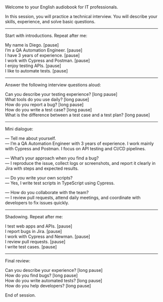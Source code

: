 Welcome to your English audiobook for IT professionals.

In this session, you will practice a technical interview.
You will describe your skills, experience, and solve basic questions.

---

Start with introductions. Repeat after me:

My name is Diego. [pause]  
I’m a QA Automation Engineer. [pause]  
I have 3 years of experience. [pause]  
I work with Cypress and Postman. [pause]  
I enjoy testing APIs. [pause]  
I like to automate tests. [pause]

---

Answer the following interview questions aloud:

Can you describe your testing experience? [long pause]  
What tools do you use daily? [long pause]  
How do you report a bug? [long pause]  
How do you write a test case? [long pause]  
What is the difference between a test case and a test plan? [long pause]

---

Mini dialogue:

— Tell me about yourself.  
— I’m a QA Automation Engineer with 3 years of experience. I work mainly with Cypress and Postman. I focus on API testing and CI/CD pipelines.

— What’s your approach when you find a bug?  
— I reproduce the issue, collect logs or screenshots, and report it clearly in Jira with steps and expected results.

— Do you write your own scripts?  
— Yes, I write test scripts in TypeScript using Cypress.

— How do you collaborate with the team?  
— I review pull requests, attend daily meetings, and coordinate with developers to fix issues quickly.

---

Shadowing. Repeat after me:

I test web apps and APIs. [pause]  
I report bugs in Jira. [pause]  
I work with Cypress and Newman. [pause]  
I review pull requests. [pause]  
I write test cases. [pause]

---

Final review:

Can you describe your experience? [long pause]  
How do you find bugs? [long pause]  
How do you write automated tests? [long pause]  
How do you help developers? [long pause]

End of session.
